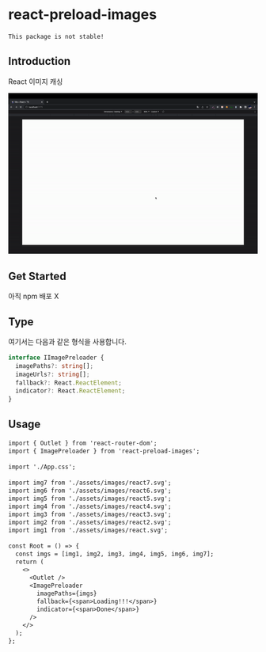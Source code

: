 # react-preload-images

```bash
This package is not stable!
```

## Introduction

React 이미지 캐싱

![image](./example.gif)

## Get Started

아직 npm 배포 X

## Type

여기서는 다음과 같은 형식을 사용합니다.

```typescript
interface IImagePreloader {
  imagePaths?: string[];
  imageUrls?: string[];
  fallback?: React.ReactElement;
  indicator?: React.ReactElement;
}
```

## Usage

```React
import { Outlet } from 'react-router-dom';
import { ImagePreloader } from 'react-preload-images';

import './App.css';

import img7 from './assets/images/react7.svg';
import img6 from './assets/images/react6.svg';
import img5 from './assets/images/react5.svg';
import img4 from './assets/images/react4.svg';
import img3 from './assets/images/react3.svg';
import img2 from './assets/images/react2.svg';
import img1 from './assets/images/react.svg';

const Root = () => {
  const imgs = [img1, img2, img3, img4, img5, img6, img7];
  return (
    <>
      <Outlet />
      <ImagePreloader
        imagePaths={imgs}
        fallback={<span>Loading!!!</span>}
        indicator={<span>Done</span>}
      />
    </>
  );
};
```
